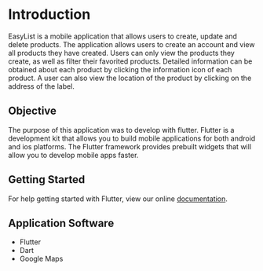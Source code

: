 # Introduction

EasyList is a mobile application that allows users to create, update and delete products. The application allows users to create an account and view all products they have created. Users can only view the products they create, as well as filter their favorited products. Detailed information can be obtained about each product by clicking the information icon of each product. A user can also view the location of the product by clicking on the address of the label.

## Objective

The purpose of this application was to develop with flutter. Flutter is a development kit that allows you to build mobile applications for both android and ios platforms. The Flutter framework provides prebuilt widgets that will allow you to develop mobile apps faster.   

## Getting Started

For help getting started with Flutter, view our online
[documentation](https://flutter.io/).

## Application Software
- Flutter 
- Dart
- Google Maps



